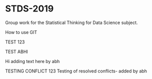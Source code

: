 # STDS-2019
Group work for the Statistical Thinking for Data Science subject.

How to use GIT

TEST 123

TEST ABHI

Hi adding text here by abh

TESTING CONFLICT 123
Testing of resolved conflicts- added by abh
